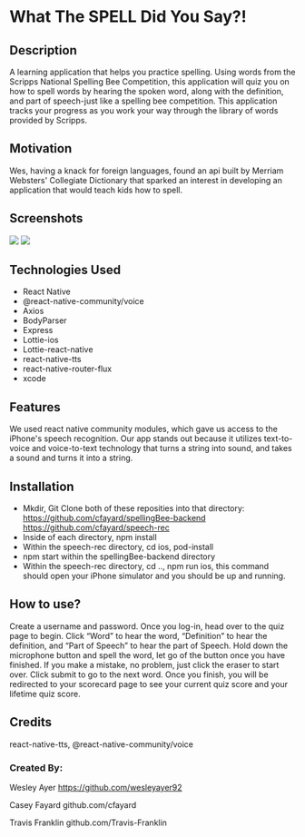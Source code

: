 # What The SPELL Did You Say?!

## Description

A learning application that helps you practice spelling. Using words from the Scripps National Spelling Bee Competition, 
this application will quiz you on how to spell words by hearing the spoken word, along with the definition, and part 
of speech-just like a spelling bee competition. This application tracks your progress as you work your way through 
the library of words provided by Scripps.

## Motivation

Wes, having a knack for foreign languages, found an api built by Merriam Websters' Collegiate Dictionary
that sparked an interest in developing an application that would teach kids how to spell.

## Screenshots
![](assets/Screen%20Shot%202020-03-12%20at%201.37.40%20PM.png)
![](assets/Screen%20Shot%202020-03-12%20at%201.41.09%20PM.png)

## Technologies Used

- React Native
- @react-native-community/voice
- Axios
- BodyParser
- Express
- Lottie-ios
- Lottie-react-native
- react-native-tts
- react-native-router-flux
- xcode

## Features

We used react native community modules, which gave us access to the iPhone's speech recognition. Our app stands out because
it utilizes text-to-voice and voice-to-text technology that turns a string into sound, and takes a sound and turns it into
a string. 

## Installation

- Mkdir, Git Clone both of these reposities into that directory: 
    https://github.com/cfayard/spellingBee-backend
    https://github.com/cfayard/speech-rec
- Inside of each directory, npm install
- Within the speech-rec directory, cd ios, pod-install
- npm start within the spellingBee-backend directory
- Within the speech-rec directory, cd .., npm run ios, this command should open your iPhone simulator and you should be up and running. 


## How to use?

Create a username and password. Once you log-in, head over to the quiz page to begin. Click “Word”
to hear the word, “Definition” to hear the definition, and “Part of Speech” to hear the part of Speech. 
Hold down the microphone button and spell the word, let go of the button once you have finished. If you make
a mistake, no problem, just click the eraser to start over. Click submit to go to the next word. Once you finish, 
you will be redirected to your scorecard page to see your current quiz score and your lifetime quiz score.

## Credits

react-native-tts, @react-native-community/voice

### Created By: 

Wesley Ayer 
  https://github.com/wesleyayer92
  
Casey Fayard 
  github.com/cfayard

Travis Franklin
  github.com/Travis-Franklin



